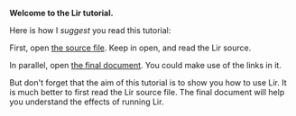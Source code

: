 **Welcome to the Lir tutorial.**

Here is how I _suggest_ you read this tutorial:

First, open [the source file](https://github.com/borisvassilev/lir-tutorial/blob/master/docs/anagrams.lir).
Keep in open, and read the Lir source.

In parallel, open [the final document](https://borisvassilev.github.io/lir-tutorial/anagrams.html).
You could make use of the links in it.

But don't forget that the aim of this tutorial is to show you how to use Lir.
It is much better to first read the Lir source file.
The final document will help you understand the effects of running Lir.
